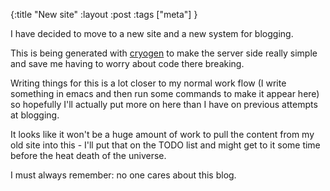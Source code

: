 {:title "New site"
:layout :post
:tags ["meta"]
}

I have decided to move to a new site and a new system for blogging.

This is being generated with [cryogen](http://cryogenweb.org) to make the server side really simple and save me having to worry about code there breaking.

Writing things for this is a lot closer to my normal work flow (I write something in emacs and then run some commands to make it appear here) so hopefully I'll actually put more on here than I have on previous attempts at blogging.  

It looks like it won't be a huge amount of work to pull the content from my old site into this - I'll put that on the TODO list and might get to it some time before the heat death of the universe.

I must always remember: no one cares about this blog.
